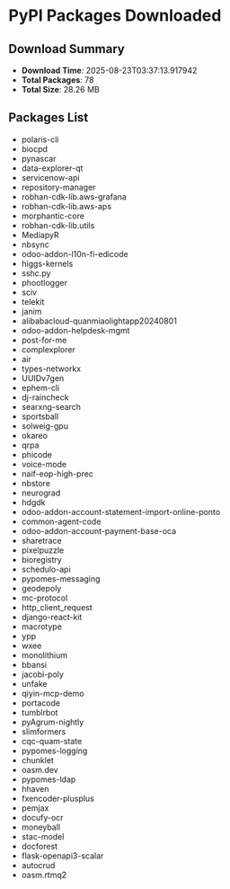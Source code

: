 # PyPI Packages Downloaded

## Download Summary
- **Download Time**: 2025-08-23T03:37:13.917942
- **Total Packages**: 78
- **Total Size**: 28.26 MB

## Packages List
- polaris-cli
- biocpd
- pynascar
- data-explorer-qt
- servicenow-api
- repository-manager
- robhan-cdk-lib.aws-grafana
- robhan-cdk-lib.aws-aps
- morphantic-core
- robhan-cdk-lib.utils
- MediapyR
- nbsync
- odoo-addon-l10n-fi-edicode
- higgs-kernels
- sshc.py
- phootlogger
- sciv
- telekit
- janim
- alibabacloud-quanmiaolightapp20240801
- odoo-addon-helpdesk-mgmt
- post-for-me
- complexplorer
- air
- types-networkx
- UUIDv7gen
- ephem-cli
- dj-raincheck
- searxng-search
- sportsball
- solweig-gpu
- okareo
- qrpa
- phicode
- voice-mode
- naif-eop-high-prec
- nbstore
- neurograd
- hdgdk
- odoo-addon-account-statement-import-online-ponto
- common-agent-code
- odoo-addon-account-payment-base-oca
- sharetrace
- pixelpuzzle
- bioregistry
- schedulo-api
- pypomes-messaging
- geodepoly
- mc-protocol
- http_client_request
- django-react-kit
- macrotype
- ypp
- wxee
- monolithium
- bbansi
- jacobi-poly
- unfake
- qiyin-mcp-demo
- portacode
- tumblrbot
- pyAgrum-nightly
- slimformers
- cqc-quam-state
- pypomes-logging
- chunklet
- oasm.dev
- pypomes-ldap
- hhaven
- fxencoder-plusplus
- pemjax
- docufy-ocr
- moneyball
- stac-model
- docforest
- flask-openapi3-scalar
- autocrud
- oasm.rtmq2
